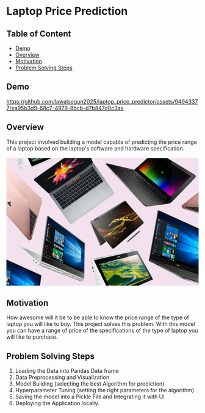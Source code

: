 # Laptop Price Prediction

## Table of Content

* [Demo](#demo)
* [Overview](#overview)
* [Motivation](#motivation)
* [Problem Solving Steps](#problem-solving-steps)

## Demo



https://github.com/lawalsegun2025/laptop_price_predictor/assets/94943377/ea95b3d9-68c7-4979-8bcb-d7b847d0c3ae



## Overview

This project involved building a model capable of predicting the price range of a laptop based on the laptop's software and hardware specification. <br/><br/>
<img src="img/laptops_images.jpg">

## Motivation
How awesome will it be to be able to know the price range of the type of laptop you will like to buy. This project solves this problem. With this model you can have a range of price of the specifications of the type of laptop you will like to purchase.

## Problem Solving Steps

1. Loading the Data into Pandas Data frame
2. Data Preprocessing and Visualization
3. Model Building (selecting the best Algorithm for prediction)
4. Hyperparameter Tuning (setting the right parameters for the algorithm)
5. Saving the model into a Pickle File and Integrating it with UI
6. Deploying the Application locally.
